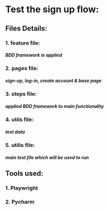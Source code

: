 # Test the sign up flow:

## Files Details:

### 1. feature file: 
##### BDD framework is applied
### 2. pages file: 
##### sign-up, log-in, create account & base page 
### 3. steps file: 
##### applied BDD framework to main functionality 
### 4. utils file: 
##### test data
### 5. utilis file: 
##### main test file which will be used to run

## Tools used:

### 1. Playwright
### 2. Pycharm






